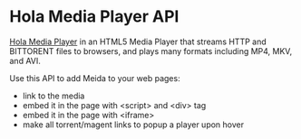 # Hola Media Player API
[Hola Media Player](https://hola.org/player) in an HTML5 Media Player that streams
HTTP and BITTORENT files to browsers, and plays many formats including MP4, MKV, and AVI.

Use this API to add Meida to your web pages:
* link to the media
* embed it in the page with &lt;script&gt; and &lt;div&gt; tag
* embed it in the page with &lt;iframe&gt;
* make all torrent/magent links to popup a player upon hover
